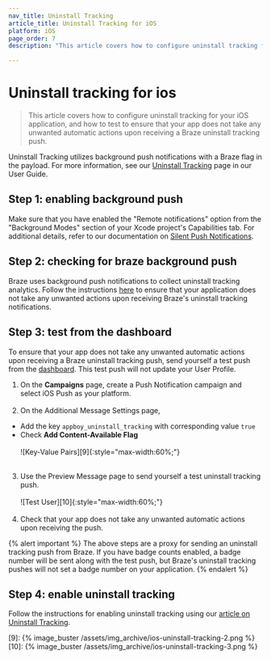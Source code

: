 ```yaml
---
nav_title: Uninstall Tracking
article_title: Uninstall Tracking for iOS
platform: iOS
page_order: 7
description: "This article covers how to configure uninstall tracking for your iOS application."

---
```


# Uninstall tracking for ios

> This article covers how to configure uninstall tracking for your iOS application, and how to test to ensure that your app does not take any unwanted automatic actions upon receiving a Braze uninstall tracking push.

Uninstall Tracking utilizes background push notifications with a Braze flag in the payload. For more information, see our [Uninstall Tracking][6] page in our User Guide.

## Step 1: enabling background push

Make sure that you have enabled the "Remote notifications" option from the "Background Modes" section of your Xcode project's Capabilities tab. For additional details, refer to our documentation on [Silent Push Notifications][5].

## Step 2: checking for braze background push

Braze uses background push notifications to collect uninstall tracking analytics. Follow the instructions [here][4] to ensure that your application does not take any unwanted actions upon receiving Braze's uninstall tracking notifications.

## Step 3: test from the dashboard

To ensure that your app does not take any unwanted automatic actions upon receiving a Braze uninstall tracking push, send yourself a test push from the [dashboard][7]. This test push will not update your User Profile.

1. On the **Campaigns** page, create a Push Notification campaign and select iOS Push as your platform.<br><br>
2. On the Additional Message Settings page,
- Add the key `appboy_uninstall_tracking` with corresponding value `true`
- Check **Add Content-Available Flag**
<br><br>![Key-Value Pairs][9]{:style="max-width:60%;"}<br><br>
3. Use the Preview Message page to send yourself a test uninstall tracking push.<br><br>![Test User][10]{:style="max-width:60%;"}<br><br>
4. Check that your app does not take any unwanted automatic actions upon receiving the push.

{% alert important %}
The above steps are a proxy for sending an uninstall tracking push from Braze. If you have badge counts enabled, a badge number will be sent along with the test push, but Braze's uninstall tracking pushes will not set a badge number on your application.
{% endalert %}

## Step 4: enable uninstall tracking

Follow the instructions for enabling uninstall tracking using our [article on Uninstall Tracking][6].

[4]: {{site.baseurl}}/developer_guide/platform_integration_guides/ios/push_notifications/customization/ignoring_internal_push/
[5]: {{site.baseurl}}/developer_guide/platform_integration_guides/ios/push_notifications/silent_push_notifications/
[6]: {{site.baseurl}}/user_guide/data_and_analytics/tracking/uninstall_tracking/#uninstall-tracking
[7]: https://dashboard-01.braze.com/
[9]: {% image_buster /assets/img_archive/ios-uninstall-tracking-2.png %}
[10]: {% image_buster /assets/img_archive/ios-uninstall-tracking-3.png %}
